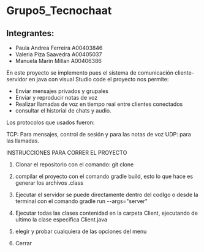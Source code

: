 # Grupo5_Tecnochaat


## Integrantes: 
- Paula Andrea Ferreira A00403846
- Valeria Piza Saavedra A00405037
- Manuela Marin Millan A00406386



En este proyecto se implemento pues el sistema de comunicación cliente-servidor en java con visual Studio code el proyecto nos permite:

* Enviar mensajes privados y grupales
* Enviar y reproducir notas de voz
* Realizar llamadas de voz en tiempo real entre clientes conectados
* consultar el historial de chats y audio.


Los protocolos que usados fueron:

TCP: Para mensajes, control de sesión y para las notas de voz
UDP: para las llamadas.


INSTRUCCIONES PARA CORRER EL PROYECTO 

1. Clonar el repositorio con el comando: git clone
2. compilar el proyecto con el comando gradle build, esto lo que hace es generar los archivos .class
3. Ejecutar el servidor se puede directamente dentro del codIgo o desde  la terminal con el comando gradle run --args="server"
4. Ejecutar todas las clases contenidad en la carpeta Client, ejecutando de ultimo la clase especifica Client.java 

5. elegir y probar cualquiera de las opciones del menu

6. Cerrar 
